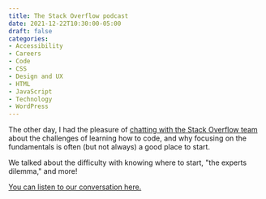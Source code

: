 ```yaml
---
title: The Stack Overflow podcast
date: 2021-12-22T10:30:00-05:00
draft: false
categories:
- Accessibility
- Careers
- Code
- CSS
- Design and UX
- HTML
- JavaScript
- Technology
- WordPress
---
```


The other day, I had the pleasure of [chatting with the Stack Overflow team](https://stackoverflow.blog/2021/12/21/podcast-402-teaching-developers-about-the-most-lightweight-web-framework-around-vanillajs/?utm_source=twitter&utm_medium=social&utm_campaign=so-podcast&utm_content=pod402) about the challenges of learning how to code, and why focusing on the fundamentals is often (but not always) a good place to start.

We talked about the difficulty with knowing where to start, "the experts dilemma," and more!

[You can listen to our conversation here.](https://stackoverflow.blog/2021/12/21/podcast-402-teaching-developers-about-the-most-lightweight-web-framework-around-vanillajs/?utm_source=twitter&utm_medium=social&utm_campaign=so-podcast&utm_content=pod402)